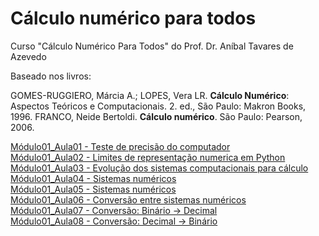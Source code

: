 # Cálculo numérico para todos

Curso "Cálculo Numérico Para Todos" do Prof. Dr. Aníbal Tavares de Azevedo

Baseado nos livros:

GOMES-RUGGIERO, Márcia A.; LOPES, Vera LR. **Cálculo Numérico**: Aspectos Teóricos e Computacionais. 2. ed., São Paulo: Makron Books, 1996.
FRANCO, Neide Bertoldi. **Cálculo numérico**. São Paulo: Pearson, 2006.


[Módulo01_Aula01 - Teste de precisão do computador](/CNPT_01_01.ipynb) <br />
[Módulo01_Aula02 - Limites de representação numerica em Python](/CNPT_01_02.ipynb) <br />
[Módulo01_Aula03 - Evolução dos sistemas computacionais para cálculo](/CNPT_01_03.ipynb) <br />
[Módulo01_Aula04 - Sistemas numéricos](/CNPT_01_04.ipynb) <br />
[Módulo01_Aula05 - Sistemas numéricos](/CNPT_01_05.ipynb) <br />
[Módulo01_Aula06 - Conversão entre sistemas numéricos](/CNPT_01_06.ipynb) <br />
[Módulo01_Aula07 - Conversão: Binário -> Decimal](/CNPT_01_07.ipynb) <br />
[Módulo01_Aula08 - Conversão: Decimal -> Binário](/CNPT_01_08.ipynb) <br />
